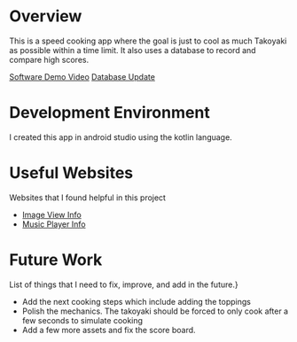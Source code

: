 # Overview

This is a speed cooking app where the goal is just to cool as much Takoyaki as possible within a time limit. It also uses a database to record and compare high scores.

[Software Demo Video](https://youtu.be/VAwlA2KOyzU)
[Database Update](https://youtu.be/wYHH5AlEbuE)

# Development Environment

I created this app in android studio using the kotlin language.

# Useful Websites

Websites that I found helpful in this project
* [Image View Info](https://developer.android.com/reference/android/widget/ImageView)
* [Music Player Info](https://developer.android.com/guide/topics/media/mediaplayer)

# Future Work

List of things that I need to fix, improve, and add in the future.}
* Add the next cooking steps which include adding the toppings
* Polish the mechanics. The takoyaki should be forced to only cook after a few seconds to simulate cooking
* Add a few more assets and fix the score board.
